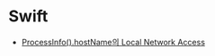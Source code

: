 # Swift

- [ProcessInfo().hostName의 Local Network Access](./process-info-host-name-local-network-access/ko.md)
